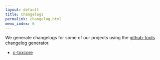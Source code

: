 ```yaml
---
layout: default
title: Changelogs
permalink: changelog.html
menu_index: 6
---
```


We generate changelogs for some of our projects using the
[github-tools](http://github.com/TokTok/github-tools) changelog generator.

- [c-toxcore](changelog/c-toxcore.html)
